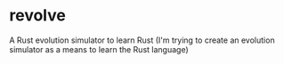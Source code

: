 # revolve

A Rust evolution simulator to learn Rust (I'm trying to create an evolution simulator as a means to learn the Rust language)
